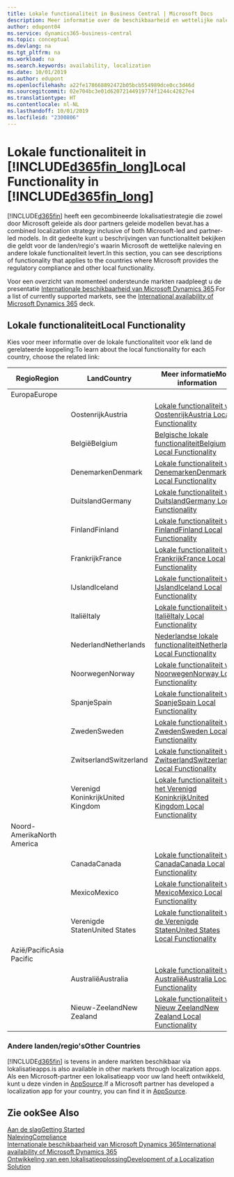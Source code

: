 ```yaml
---
title: Lokale functionaliteit in Business Central | Microsoft Docs
description: Meer informatie over de beschikbaarheid en wettelijke naleving van Dynamics 365 Business Central.
author: edupont04
ms.service: dynamics365-business-central
ms.topic: conceptual
ms.devlang: na
ms.tgt_pltfrm: na
ms.workload: na
ms.search.keywords: availability, localization
ms.date: 10/01/2019
ms.author: edupont
ms.openlocfilehash: a22fe178668892472b05bcb554989dce0cc3d46d
ms.sourcegitcommit: 02e704bc3e01d62072144919774f1244c42827e4
ms.translationtype: HT
ms.contentlocale: nl-NL
ms.lasthandoff: 10/01/2019
ms.locfileid: "2300806"
---
```

# <a name="local-functionality-in-included365fin_longincludesd365fin_long_mdmd"></a><span data-ttu-id="d6c6d-103">Lokale functionaliteit in [!INCLUDE[d365fin_long](includes/d365fin_long_md.md)]</span><span class="sxs-lookup"><span data-stu-id="d6c6d-103">Local Functionality in [!INCLUDE[d365fin_long](includes/d365fin_long_md.md)]</span></span>
[!INCLUDE[d365fin](includes/d365fin_md.md)] <span data-ttu-id="d6c6d-104">heeft een gecombineerde lokalisatiestrategie die zowel door Microsoft geleide als door partners geleide modellen bevat.</span><span class="sxs-lookup"><span data-stu-id="d6c6d-104">has a combined localization strategy inclusive of both Microsoft-led and partner-led models.</span></span> <span data-ttu-id="d6c6d-105">In dit gedeelte kunt u beschrijvingen van functionaliteit bekijken die geldt voor de landen/regio's waarin Microsoft de wettelijke naleving en andere lokale functionaliteit levert.</span><span class="sxs-lookup"><span data-stu-id="d6c6d-105">In this section, you can see descriptions of functionality that applies to the countries where Microsoft provides the regulatory compliance and other local functionality.</span></span>  

<span data-ttu-id="d6c6d-106">Voor een overzicht van momenteel ondersteunde markten raadpleegt u de presentatie [Internationale beschikbaarheid van Microsoft Dynamics 365](https://docs.microsoft.com/en-us/dynamics365/get-started/availability).</span><span class="sxs-lookup"><span data-stu-id="d6c6d-106">For a list of currently supported markets, see the [International availability of Microsoft Dynamics 365](https://docs.microsoft.com/en-us/dynamics365/get-started/availability) deck.</span></span>  

## <a name="local-functionality"></a><span data-ttu-id="d6c6d-107">Lokale functionaliteit</span><span class="sxs-lookup"><span data-stu-id="d6c6d-107">Local Functionality</span></span>
<span data-ttu-id="d6c6d-108">Kies voor meer informatie over de lokale functionaliteit voor elk land de gerelateerde koppeling:</span><span class="sxs-lookup"><span data-stu-id="d6c6d-108">To learn about the local functionality for each country, choose the related link:</span></span>

| <span data-ttu-id="d6c6d-109">Regio</span><span class="sxs-lookup"><span data-stu-id="d6c6d-109">Region</span></span> | <span data-ttu-id="d6c6d-110">Land</span><span class="sxs-lookup"><span data-stu-id="d6c6d-110">Country</span></span> | <span data-ttu-id="d6c6d-111">Meer informatie</span><span class="sxs-lookup"><span data-stu-id="d6c6d-111">More information</span></span> |
| --- | --- |--- |
| <span data-ttu-id="d6c6d-112">Europa</span><span class="sxs-lookup"><span data-stu-id="d6c6d-112">Europe</span></span> |  | |
|        | <span data-ttu-id="d6c6d-113">Oostenrijk</span><span class="sxs-lookup"><span data-stu-id="d6c6d-113">Austria</span></span> | [<span data-ttu-id="d6c6d-114">Lokale functionaliteit voor Oostenrijk</span><span class="sxs-lookup"><span data-stu-id="d6c6d-114">Austria Local Functionality</span></span>](localfunctionality/austria/austria-local-functionality.md) |
|        | <span data-ttu-id="d6c6d-115">België</span><span class="sxs-lookup"><span data-stu-id="d6c6d-115">Belgium</span></span> |  [<span data-ttu-id="d6c6d-116">Belgische lokale functionaliteit</span><span class="sxs-lookup"><span data-stu-id="d6c6d-116">Belgium Local Functionality</span></span>](localfunctionality/belgium/belgium-local-functionality.md) |
|        | <span data-ttu-id="d6c6d-117">Denemarken</span><span class="sxs-lookup"><span data-stu-id="d6c6d-117">Denmark</span></span> | [<span data-ttu-id="d6c6d-118">Lokale functionaliteit voor Denemarken</span><span class="sxs-lookup"><span data-stu-id="d6c6d-118">Denmark Local Functionality</span></span>](localfunctionality/denmark/denmark-local-functionality.md) |
|        | <span data-ttu-id="d6c6d-119">Duitsland</span><span class="sxs-lookup"><span data-stu-id="d6c6d-119">Germany</span></span> | [<span data-ttu-id="d6c6d-120">Lokale functionaliteit voor Duitsland</span><span class="sxs-lookup"><span data-stu-id="d6c6d-120">Germany Local Functionality</span></span>](localfunctionality/germany/germany-local-functionality.md) |
|        | <span data-ttu-id="d6c6d-121">Finland</span><span class="sxs-lookup"><span data-stu-id="d6c6d-121">Finland</span></span> | [<span data-ttu-id="d6c6d-122">Lokale functionaliteit voor Finland</span><span class="sxs-lookup"><span data-stu-id="d6c6d-122">Finland Local Functionality</span></span>](localfunctionality/finland/finland-local-functionality.md) |
|        | <span data-ttu-id="d6c6d-123">Frankrijk</span><span class="sxs-lookup"><span data-stu-id="d6c6d-123">France</span></span> | [<span data-ttu-id="d6c6d-124">Lokale functionaliteit voor Frankrijk</span><span class="sxs-lookup"><span data-stu-id="d6c6d-124">France Local Functionality</span></span>](localfunctionality/france/france-local-functionality.md) |
|        | <span data-ttu-id="d6c6d-125">IJsland</span><span class="sxs-lookup"><span data-stu-id="d6c6d-125">Iceland</span></span> | [<span data-ttu-id="d6c6d-126">Lokale functionaliteit voor IJsland</span><span class="sxs-lookup"><span data-stu-id="d6c6d-126">Iceland Local Functionality</span></span>](localfunctionality/iceland/iceland-local-functionality.md) |
|        | <span data-ttu-id="d6c6d-127">Italië</span><span class="sxs-lookup"><span data-stu-id="d6c6d-127">Italy</span></span> | [<span data-ttu-id="d6c6d-128">Lokale functionaliteit voor Italië</span><span class="sxs-lookup"><span data-stu-id="d6c6d-128">Italy Local Functionality</span></span>](localfunctionality/italy/italy-local-functionality.md) |
|        | <span data-ttu-id="d6c6d-129">Nederland</span><span class="sxs-lookup"><span data-stu-id="d6c6d-129">Netherlands</span></span> | [<span data-ttu-id="d6c6d-130">Nederlandse lokale functionaliteit</span><span class="sxs-lookup"><span data-stu-id="d6c6d-130">Netherlands Local Functionality</span></span>](localfunctionality/netherlands/netherlands-local-functionality.md) |
|        | <span data-ttu-id="d6c6d-131">Noorwegen</span><span class="sxs-lookup"><span data-stu-id="d6c6d-131">Norway</span></span> | [<span data-ttu-id="d6c6d-132">Lokale functionaliteit voor Noorwegen</span><span class="sxs-lookup"><span data-stu-id="d6c6d-132">Norway Local Functionality</span></span>](localfunctionality/norway/norway-local-functionality.md) |
|        | <span data-ttu-id="d6c6d-133">Spanje</span><span class="sxs-lookup"><span data-stu-id="d6c6d-133">Spain</span></span> | [<span data-ttu-id="d6c6d-134">Lokale functionaliteit voor Spanje</span><span class="sxs-lookup"><span data-stu-id="d6c6d-134">Spain Local Functionality</span></span>](localfunctionality/spain/spain-local-functionality.md) |
|        | <span data-ttu-id="d6c6d-135">Zweden</span><span class="sxs-lookup"><span data-stu-id="d6c6d-135">Sweden</span></span> | [<span data-ttu-id="d6c6d-136">Lokale functionaliteit voor Zweden</span><span class="sxs-lookup"><span data-stu-id="d6c6d-136">Sweden Local Functionality</span></span>](localfunctionality/sweden/sweden-local-functionality.md) |
|        | <span data-ttu-id="d6c6d-137">Zwitserland</span><span class="sxs-lookup"><span data-stu-id="d6c6d-137">Switzerland</span></span> | [<span data-ttu-id="d6c6d-138">Lokale functionaliteit voor Zwitserland</span><span class="sxs-lookup"><span data-stu-id="d6c6d-138">Switzerland Local Functionality</span></span>](localfunctionality/switzerland/switzerland-local-functionality.md) |
|        | <span data-ttu-id="d6c6d-139">Verenigd Koninkrijk</span><span class="sxs-lookup"><span data-stu-id="d6c6d-139">United Kingdom</span></span> | [<span data-ttu-id="d6c6d-140">Lokale functionaliteit voor het Verenigd Koninkrijk</span><span class="sxs-lookup"><span data-stu-id="d6c6d-140">United Kingdom Local Functionality</span></span>](localfunctionality/unitedkingdom/united-kingdom-local-functionality.md) |
| <span data-ttu-id="d6c6d-141">Noord-Amerika</span><span class="sxs-lookup"><span data-stu-id="d6c6d-141">North America</span></span> |       |  |
|        | <span data-ttu-id="d6c6d-142">Canada</span><span class="sxs-lookup"><span data-stu-id="d6c6d-142">Canada</span></span>|[<span data-ttu-id="d6c6d-143">Lokale functionaliteit voor Canada</span><span class="sxs-lookup"><span data-stu-id="d6c6d-143">Canada Local Functionality</span></span>](localfunctionality/canada/canada-local-functionality.md) |
|        | <span data-ttu-id="d6c6d-144">Mexico</span><span class="sxs-lookup"><span data-stu-id="d6c6d-144">Mexico</span></span> | [<span data-ttu-id="d6c6d-145">Lokale functionaliteit voor Mexico</span><span class="sxs-lookup"><span data-stu-id="d6c6d-145">Mexico Local Functionality</span></span>](localfunctionality/mexico/mexico-local-functionality.md) |
|        | <span data-ttu-id="d6c6d-146">Verenigde Staten</span><span class="sxs-lookup"><span data-stu-id="d6c6d-146">United States</span></span>|[<span data-ttu-id="d6c6d-147">Lokale functionaliteit voor de Verenigde Staten</span><span class="sxs-lookup"><span data-stu-id="d6c6d-147">United States Local Functionality</span></span>](localfunctionality/unitedstates/united-states-local-functionality.md) |
| <span data-ttu-id="d6c6d-148">Azië/Pacific</span><span class="sxs-lookup"><span data-stu-id="d6c6d-148">Asia Pacific</span></span> |       |  |
|        | <span data-ttu-id="d6c6d-149">Australië</span><span class="sxs-lookup"><span data-stu-id="d6c6d-149">Australia</span></span> | [<span data-ttu-id="d6c6d-150">Lokale functionaliteit voor Australië</span><span class="sxs-lookup"><span data-stu-id="d6c6d-150">Australia Local Functionality</span></span>](localfunctionality/australia/australia-local-functionality.md) |
|        | <span data-ttu-id="d6c6d-151">Nieuw-Zeeland</span><span class="sxs-lookup"><span data-stu-id="d6c6d-151">New Zealand</span></span> | [<span data-ttu-id="d6c6d-152">Lokale functionaliteit voor Nieuw Zeeland</span><span class="sxs-lookup"><span data-stu-id="d6c6d-152">New Zealand Local Functionality</span></span>](localfunctionality/newzealand/new-zealand-local-functionality.md) |

### <a name="other-countries"></a><span data-ttu-id="d6c6d-153">Andere landen/regio's</span><span class="sxs-lookup"><span data-stu-id="d6c6d-153">Other Countries</span></span>
[!INCLUDE[d365fin](includes/d365fin_md.md)] <span data-ttu-id="d6c6d-154">is tevens in andere markten beschikbaar via lokalisatieapps.</span><span class="sxs-lookup"><span data-stu-id="d6c6d-154">is also available in other markets through localization apps.</span></span> <span data-ttu-id="d6c6d-155">Als een Microsoft-partner een lokalisatieapp voor uw land heeft ontwikkeld, kunt u deze vinden in [AppSource](https://appsource.microsoft.com/en-us/product/dynamics-365-business-central/).</span><span class="sxs-lookup"><span data-stu-id="d6c6d-155">If a Microsoft partner has developed a localization app for your country, you can find it in [AppSource](https://appsource.microsoft.com/en-us/product/dynamics-365-business-central/).</span></span>

## <a name="see-also"></a><span data-ttu-id="d6c6d-156">Zie ook</span><span class="sxs-lookup"><span data-stu-id="d6c6d-156">See Also</span></span>
[<span data-ttu-id="d6c6d-157">Aan de slag</span><span class="sxs-lookup"><span data-stu-id="d6c6d-157">Getting Started</span></span>](product-get-started.md)  
[<span data-ttu-id="d6c6d-158">Naleving</span><span class="sxs-lookup"><span data-stu-id="d6c6d-158">Compliance</span></span>](compliance/compliance-overview.md)  
[<span data-ttu-id="d6c6d-159">Internationale beschikbaarheid van Microsoft Dynamics 365</span><span class="sxs-lookup"><span data-stu-id="d6c6d-159">International availability of Microsoft Dynamics 365</span></span>](https://docs.microsoft.com/en-us/dynamics365/get-started/availability)  
[<span data-ttu-id="d6c6d-160">Ontwikkeling van een lokalisatieoplossing</span><span class="sxs-lookup"><span data-stu-id="d6c6d-160">Development of a Localization Solution</span></span>](/dynamics365/business-central/dev-itpro/developer/readiness/readiness-develop-localization)  
